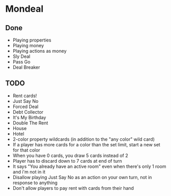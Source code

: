 # Mondeal

## Done

- Playing properties
- Playing money
- Playing actions as money
- Sly Deal
- Pass Go
- Deal Breaker

## TODO

- Rent cards!
- Just Say No
- Forced Deal
- Debt Collector
- It's My Birthday
- Double The Rent
- House
- Hotel
- 2-color property wildcards (in addition to the "any color" wild card)
- If a player has more cards for a color than the set limit, start a new set for that color
- When you have 0 cards, you draw 5 cards instead of 2
- Player has to discard down to 7 cards at end of turn
- It says "You already have an active room" even when there's only 1 room and i'm not in it
- Disallow playing Just Say No as an action on your own turn, not in response to anything
- Don't allow players to pay rent with cards from their hand
